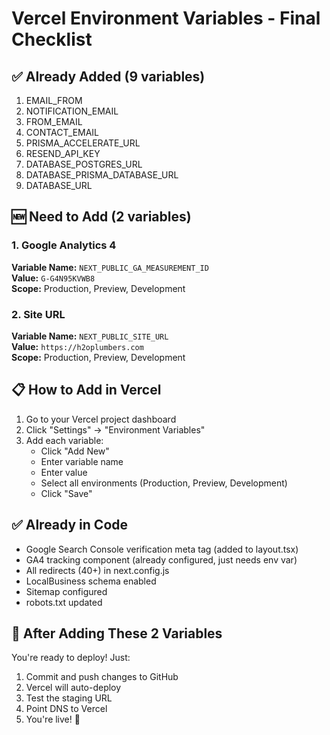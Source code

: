 # Vercel Environment Variables - Final Checklist

## ✅ Already Added (9 variables)
1. EMAIL_FROM
2. NOTIFICATION_EMAIL  
3. FROM_EMAIL
4. CONTACT_EMAIL
5. PRISMA_ACCELERATE_URL
6. RESEND_API_KEY
7. DATABASE_POSTGRES_URL
8. DATABASE_PRISMA_DATABASE_URL
9. DATABASE_URL

## 🆕 Need to Add (2 variables)

### 1. Google Analytics 4
**Variable Name:** `NEXT_PUBLIC_GA_MEASUREMENT_ID`  
**Value:** `G-G4N95KVWB8`  
**Scope:** Production, Preview, Development

### 2. Site URL
**Variable Name:** `NEXT_PUBLIC_SITE_URL`  
**Value:** `https://h2oplumbers.com`  
**Scope:** Production, Preview, Development

## 📋 How to Add in Vercel

1. Go to your Vercel project dashboard
2. Click "Settings" → "Environment Variables"
3. Add each variable:
   - Click "Add New"
   - Enter variable name
   - Enter value
   - Select all environments (Production, Preview, Development)
   - Click "Save"

## ✅ Already in Code
- Google Search Console verification meta tag (added to layout.tsx)
- GA4 tracking component (already configured, just needs env var)
- All redirects (40+) in next.config.js
- LocalBusiness schema enabled
- Sitemap configured
- robots.txt updated

## 🚀 After Adding These 2 Variables

You're ready to deploy! Just:
1. Commit and push changes to GitHub
2. Vercel will auto-deploy
3. Test the staging URL
4. Point DNS to Vercel
5. You're live! 🎉
